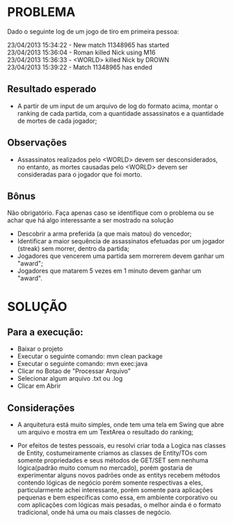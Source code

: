 PROBLEMA
========
Dado o seguinte log de um jogo de tiro em primeira pessoa:

23/04/2013 15:34:22 - New match 11348965 has started  
23/04/2013 15:36:04 - Roman killed Nick using M16  
23/04/2013 15:36:33 - &lt;WORLD&gt; killed Nick by DROWN  
23/04/2013 15:39:22 - Match 11348965 has ended  

Resultado esperado
------------------
* A partir de um input de um arquivo de log do formato acima, montar o ranking de cada partida, com a quantidade assassinatos e a quantidade de mortes de cada jogador;

Observações
------------
* Assassinatos realizados pelo &lt;WORLD&gt; devem ser desconsiderados, no entanto, as mortes causadas pelo &lt;WORLD&gt; devem ser consideradas para o jogador que foi morto.


Bônus
-----
Não obrigatório. Faça apenas caso se identifique com o problema ou se achar que há algo interessante a ser mostrado na solução
* Descobrir a arma preferida (a que mais matou) do vencedor;
* Identificar a maior sequência de assassinatos efetuadas por um jogador (streak) sem morrer, dentro da partida;
* Jogadores que vencerem uma partida sem morrerem devem ganhar um "award";
* Jogadores que matarem 5 vezes em 1 minuto devem ganhar um "award".


SOLUÇÃO
=======
Para a execução:
----------------

* Baixar o projeto
* Executar o seguinte comando: mvn clean package
* Executar o seguinte comando: mvn exec:java
* Clicar no Botao de "Processar Arquivo"
* Selecionar algum arquivo .txt ou .log
* Clicar em Abrir

Considerações
-------------

* A arquitetura está muito simples, onde tem uma tela em Swing que abre um arquivo e mostra em um TextArea o resultado do ranking;

* Por efeitos de testes pessoais, eu resolvi criar toda a Logica nas classes de Entity, costumeiramente criamos as classes de Entity/TOs com somente propriedades e seus métodos de GET/SET sem nenhuma lógica(padrão muito comum no mercado), porém gostaria de experimentar alguns novos padrões onde as entitys recebem métodos contendo lógicas de negócio porém somente respectivas a eles, particularmente achei interessante, porém somente para aplicações pequenas e bem especificas como essa, em ambiente corporativo ou com aplicações com lógicas mais pesadas, o melhor ainda é o formato tradicional, onde há uma ou mais classes de negócio.

